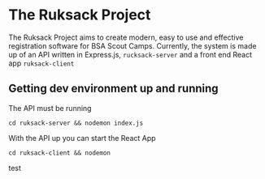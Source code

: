 # The Ruksack Project
The Ruksack Project aims to create modern, easy to use and effective registration software for BSA Scout Camps. Currently, the system is made up of an API written in Express.js, `rucksack-server` and a front end React app `ruksack-client`
## Getting dev environment up and running
The API must be running
```
cd ruksack-server && nodemon index.js
```
With the API up you can start the React App
```
cd ruksack-client && nodemon 
```

test
